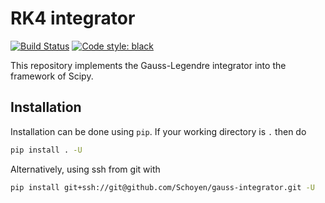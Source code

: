 # RK4 integrator

[![Build Status](https://travis-ci.com/Schoyen/gauss-integrator.svg?token=MvgH7xLNL8iVfczJpp8Q&branch=master)](https://travis-ci.com/Schoyen/gauss-integrator)
[![Code style: black](https://img.shields.io/badge/code%20style-black-000000.svg)](https://github.com/ambv/black)

This repository implements the Gauss-Legendre integrator into the framework of Scipy.

## Installation
Installation can be done using `pip`. If your working directory is `.` then do
```bash
pip install . -U
```
Alternatively, using ssh from git with
```bash
pip install git+ssh://git@github.com/Schoyen/gauss-integrator.git -U
```
